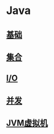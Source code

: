 # Java

## [基础](base%2FREADME.md)

## [集合](collection%2FREADME.md)

## [I/O](io%2FREADME.md)

## [并发](concurrency%2FREADME.md)

## [JVM虚拟机](jvm%2FREADME.md)